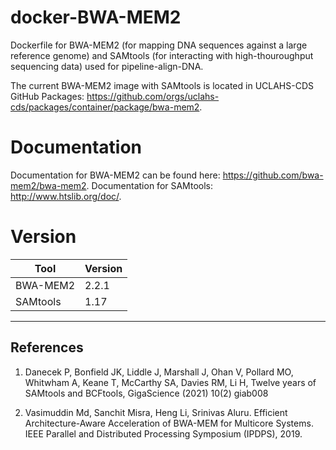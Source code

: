 # docker-BWA-MEM2
Dockerfile for BWA-MEM2 (for mapping DNA sequences against a large reference genome) and SAMtools (for interacting with high-thouroughput sequencing data) used for pipeline-align-DNA.

The current BWA-MEM2 image with SAMtools is located in UCLAHS-CDS GitHub Packages: https://github.com/orgs/uclahs-cds/packages/container/package/bwa-mem2.

# Documentation
Documentation for BWA-MEM2 can be found here: https://github.com/bwa-mem2/bwa-mem2. Documentation for SAMtools: http://www.htslib.org/doc/.

# Version
| Tool | Version |
|------|---------|
|BWA-MEM2|2.2.1|
|SAMtools|1.17|

---

## References

1. Danecek P, Bonfield JK, Liddle J, Marshall J, Ohan V, Pollard MO, Whitwham A, Keane T, McCarthy SA, Davies RM, Li H, Twelve years of SAMtools and BCFtools, GigaScience (2021) 10(2) giab008

2. Vasimuddin Md, Sanchit Misra, Heng Li, Srinivas Aluru. Efficient Architecture-Aware Acceleration of BWA-MEM for Multicore Systems. IEEE Parallel and Distributed Processing Symposium (IPDPS), 2019.
